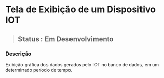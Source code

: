 # Tela de Exibição de um Dispositivo IOT

> <h2> Status : Em Desenvolvimento </h2>

<h3> Descrição </h3>

Exibição gráfica dos dados gerados pelo IOT no banco de dados, em um determinado período de tempo.

